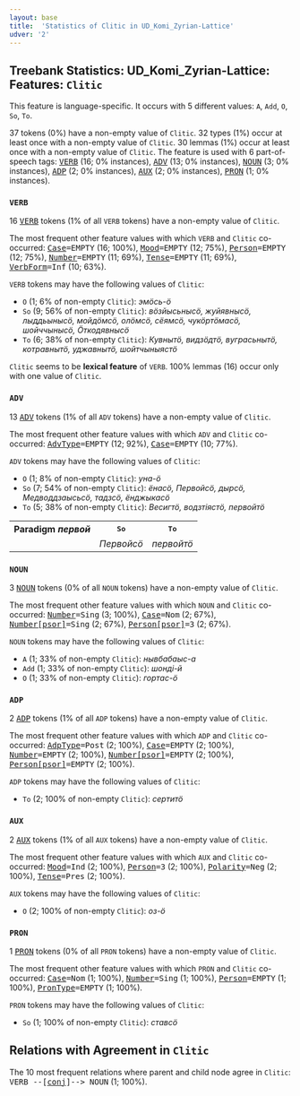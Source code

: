 ```yaml
---
layout: base
title:  'Statistics of Clitic in UD_Komi_Zyrian-Lattice'
udver: '2'
---
```


## Treebank Statistics: UD_Komi_Zyrian-Lattice: Features: `Clitic`

This feature is language-specific.
It occurs with 5 different values: `A`, `Add`, `O`, `So`, `To`.

37 tokens (0%) have a non-empty value of `Clitic`.
32 types (1%) occur at least once with a non-empty value of `Clitic`.
30 lemmas (1%) occur at least once with a non-empty value of `Clitic`.
The feature is used with 6 part-of-speech tags: <tt><a href="kpv_lattice-pos-VERB.html">VERB</a></tt> (16; 0% instances), <tt><a href="kpv_lattice-pos-ADV.html">ADV</a></tt> (13; 0% instances), <tt><a href="kpv_lattice-pos-NOUN.html">NOUN</a></tt> (3; 0% instances), <tt><a href="kpv_lattice-pos-ADP.html">ADP</a></tt> (2; 0% instances), <tt><a href="kpv_lattice-pos-AUX.html">AUX</a></tt> (2; 0% instances), <tt><a href="kpv_lattice-pos-PRON.html">PRON</a></tt> (1; 0% instances).

### `VERB`

16 <tt><a href="kpv_lattice-pos-VERB.html">VERB</a></tt> tokens (1% of all `VERB` tokens) have a non-empty value of `Clitic`.

The most frequent other feature values with which `VERB` and `Clitic` co-occurred: <tt><a href="kpv_lattice-feat-Case.html">Case</a></tt><tt>=EMPTY</tt> (16; 100%), <tt><a href="kpv_lattice-feat-Mood.html">Mood</a></tt><tt>=EMPTY</tt> (12; 75%), <tt><a href="kpv_lattice-feat-Person.html">Person</a></tt><tt>=EMPTY</tt> (12; 75%), <tt><a href="kpv_lattice-feat-Number.html">Number</a></tt><tt>=EMPTY</tt> (11; 69%), <tt><a href="kpv_lattice-feat-Tense.html">Tense</a></tt><tt>=EMPTY</tt> (11; 69%), <tt><a href="kpv_lattice-feat-VerbForm.html">VerbForm</a></tt><tt>=Inf</tt> (10; 63%).

`VERB` tokens may have the following values of `Clitic`:

* `O` (1; 6% of non-empty `Clitic`): <em>эмӧсь-ӧ</em>
* `So` (9; 56% of non-empty `Clitic`): <em>вӧзйысьнысӧ, жуйявнысӧ, лыддьынысӧ, мойдӧмсӧ, олӧмсӧ, сёямсӧ, чукӧртӧмасӧ, шойччынысӧ, Ӧткодявнысӧ</em>
* `To` (6; 38% of non-empty `Clitic`): <em>Кувнытӧ, видзӧдтӧ, вуграсьнытӧ, котравнытӧ, уджавнытӧ, шойтчыныястӧ</em>

`Clitic` seems to be **lexical feature** of `VERB`. 100% lemmas (16) occur only with one value of `Clitic`.

### `ADV`

13 <tt><a href="kpv_lattice-pos-ADV.html">ADV</a></tt> tokens (1% of all `ADV` tokens) have a non-empty value of `Clitic`.

The most frequent other feature values with which `ADV` and `Clitic` co-occurred: <tt><a href="kpv_lattice-feat-AdvType.html">AdvType</a></tt><tt>=EMPTY</tt> (12; 92%), <tt><a href="kpv_lattice-feat-Case.html">Case</a></tt><tt>=EMPTY</tt> (10; 77%).

`ADV` tokens may have the following values of `Clitic`:

* `O` (1; 8% of non-empty `Clitic`): <em>уна-ӧ</em>
* `So` (7; 54% of non-empty `Clitic`): <em>ёнасӧ, Первойсӧ, дырсӧ, Медводдзаысьсӧ, тадзсӧ, ёнджыкасӧ</em>
* `To` (5; 38% of non-empty `Clitic`): <em>Весигтӧ, водзтіястӧ, первойтӧ</em>

<table>
  <tr><th>Paradigm <i>первой</i></th><th><tt>So</tt></th><th><tt>To</tt></th></tr>
  <tr><td><tt></tt></td><td><em>Первойсӧ</em></td><td><em>первойтӧ</em></td></tr>
</table>

### `NOUN`

3 <tt><a href="kpv_lattice-pos-NOUN.html">NOUN</a></tt> tokens (0% of all `NOUN` tokens) have a non-empty value of `Clitic`.

The most frequent other feature values with which `NOUN` and `Clitic` co-occurred: <tt><a href="kpv_lattice-feat-Number.html">Number</a></tt><tt>=Sing</tt> (3; 100%), <tt><a href="kpv_lattice-feat-Case.html">Case</a></tt><tt>=Nom</tt> (2; 67%), <tt><a href="kpv_lattice-feat-Number-psor.html">Number[psor]</a></tt><tt>=Sing</tt> (2; 67%), <tt><a href="kpv_lattice-feat-Person-psor.html">Person[psor]</a></tt><tt>=3</tt> (2; 67%).

`NOUN` tokens may have the following values of `Clitic`:

* `A` (1; 33% of non-empty `Clitic`): <em>нывбабаыс-а</em>
* `Add` (1; 33% of non-empty `Clitic`): <em>шонді-й</em>
* `O` (1; 33% of non-empty `Clitic`): <em>гортас-ӧ</em>

### `ADP`

2 <tt><a href="kpv_lattice-pos-ADP.html">ADP</a></tt> tokens (1% of all `ADP` tokens) have a non-empty value of `Clitic`.

The most frequent other feature values with which `ADP` and `Clitic` co-occurred: <tt><a href="kpv_lattice-feat-AdpType.html">AdpType</a></tt><tt>=Post</tt> (2; 100%), <tt><a href="kpv_lattice-feat-Case.html">Case</a></tt><tt>=EMPTY</tt> (2; 100%), <tt><a href="kpv_lattice-feat-Number.html">Number</a></tt><tt>=EMPTY</tt> (2; 100%), <tt><a href="kpv_lattice-feat-Number-psor.html">Number[psor]</a></tt><tt>=EMPTY</tt> (2; 100%), <tt><a href="kpv_lattice-feat-Person-psor.html">Person[psor]</a></tt><tt>=EMPTY</tt> (2; 100%).

`ADP` tokens may have the following values of `Clitic`:

* `To` (2; 100% of non-empty `Clitic`): <em>сертитӧ</em>

### `AUX`

2 <tt><a href="kpv_lattice-pos-AUX.html">AUX</a></tt> tokens (1% of all `AUX` tokens) have a non-empty value of `Clitic`.

The most frequent other feature values with which `AUX` and `Clitic` co-occurred: <tt><a href="kpv_lattice-feat-Mood.html">Mood</a></tt><tt>=Ind</tt> (2; 100%), <tt><a href="kpv_lattice-feat-Person.html">Person</a></tt><tt>=3</tt> (2; 100%), <tt><a href="kpv_lattice-feat-Polarity.html">Polarity</a></tt><tt>=Neg</tt> (2; 100%), <tt><a href="kpv_lattice-feat-Tense.html">Tense</a></tt><tt>=Pres</tt> (2; 100%).

`AUX` tokens may have the following values of `Clitic`:

* `O` (2; 100% of non-empty `Clitic`): <em>оз-ӧ</em>

### `PRON`

1 <tt><a href="kpv_lattice-pos-PRON.html">PRON</a></tt> tokens (0% of all `PRON` tokens) have a non-empty value of `Clitic`.

The most frequent other feature values with which `PRON` and `Clitic` co-occurred: <tt><a href="kpv_lattice-feat-Case.html">Case</a></tt><tt>=Nom</tt> (1; 100%), <tt><a href="kpv_lattice-feat-Number.html">Number</a></tt><tt>=Sing</tt> (1; 100%), <tt><a href="kpv_lattice-feat-Person.html">Person</a></tt><tt>=EMPTY</tt> (1; 100%), <tt><a href="kpv_lattice-feat-PronType.html">PronType</a></tt><tt>=EMPTY</tt> (1; 100%).

`PRON` tokens may have the following values of `Clitic`:

* `So` (1; 100% of non-empty `Clitic`): <em>ставсӧ</em>

## Relations with Agreement in `Clitic`

The 10 most frequent relations where parent and child node agree in `Clitic`:
<tt>VERB --[<tt><a href="kpv_lattice-dep-conj.html">conj</a></tt>]--> NOUN</tt> (1; 100%).

